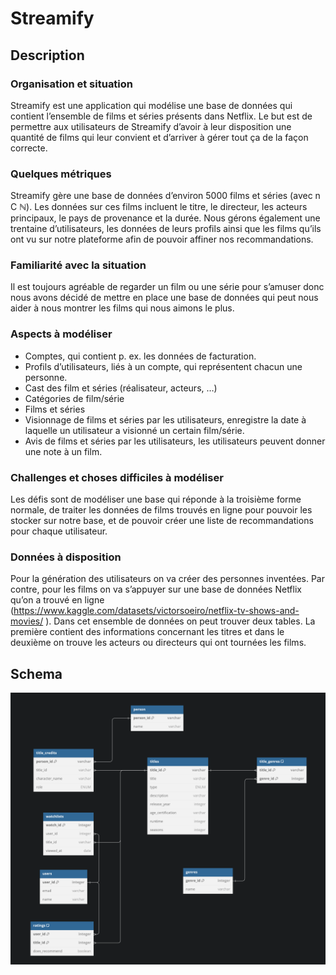 # Streamify
## Description 
### Organisation et situation 
Streamify est une application qui modélise une base de données qui contient l’ensemble de films et séries présents dans Netflix. Le but est de permettre aux utilisateurs de Streamify d’avoir à leur disposition une quantité de films qui leur convient et d’arriver à gérer tout ça de la façon correcte. 

### Quelques métriques
Streamify gère une base de données d’environ 5000 films et séries (avec n C ℕ). Les données sur ces films incluent le titre, le directeur, les acteurs principaux, le pays de provenance et la durée.
Nous gérons également une trentaine d’utilisateurs, les données de leurs profils ainsi que les films qu’ils ont vu sur notre plateforme afin de pouvoir affiner nos recommandations.

### Familiarité avec la situation
Il est toujours agréable de regarder un film ou une série pour s’amuser donc nous avons décidé de mettre en place une base de données qui peut nous aider à nous montrer les films qui nous aimons le plus.

### Aspects à modéliser
- Comptes, qui contient p. ex. les données de facturation.
- Profils d’utilisateurs, liés à un compte, qui représentent chacun une personne.
- Cast des film et séries (réalisateur, acteurs, …)
- Catégories de film/série
- Films et séries
- Visionnage de films et séries par les utilisateurs, enregistre la date à laquelle un utilisateur a visionné un certain film/série. 
- Avis de films et séries par les utilisateurs, les utilisateurs peuvent donner une note à un film.

### Challenges et choses difficiles à modéliser
Les défis sont de modéliser une base qui réponde à la troisième forme normale, de traiter les données de films trouvés en ligne pour pouvoir les stocker sur notre base, et de pouvoir créer une liste de recommandations pour chaque utilisateur.

### Données à disposition 
Pour la génération des utilisateurs on va créer des personnes inventées. Par contre, pour les films on va s’appuyer sur une base de données Netflix qu’on a trouvé en ligne (https://www.kaggle.com/datasets/victorsoeiro/netflix-tv-shows-and-movies/ ). Dans cet ensemble de données on peut trouver deux tables. La première contient des informations concernant les titres et dans le deuxième on trouve les acteurs ou directeurs qui ont tournées les films.


## Schema
![](schema.png)